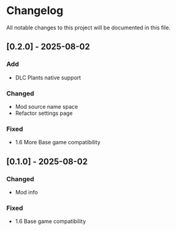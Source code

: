 # Changelog

All notable changes to this project will be documented in this file.

## [0.2.0] - 2025-08-02
### Add
- DLC Plants native support

### Changed
- Mod source name space
- Refactor settings page

### Fixed
- 1.6 More Base game compatibility

## [0.1.0] - 2025-08-02
### Changed
- Mod info

### Fixed
- 1.6 Base game compatibility